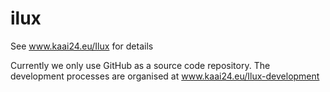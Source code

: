 # ilux
See www.kaai24.eu/Ilux for details

Currently we only use GitHub as a source code repository.
The development processes are organised at www.kaai24.eu/Ilux-development
